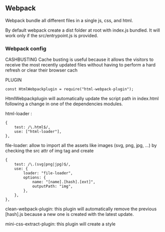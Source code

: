 ## Webpack

Webpack bundle all different files in a single js, css, and html.

By default webpack create a dist folder at root with index.js bundled.
It will work only if the src/entrypoint.js is provided.

### Webpack config

CASHBUSTING
Cache busting is useful because it allows the visitors to receive the most recently updated files without having to perform a hard refresh or clear their browser cach

PLUGIN

`const HtmlWebpackplugin = require("html-webpack-plugin");`

HtmlWebpackplugin will automatically update the script path in index.html following
a change in one of the dependencies modules.

html-loader :

```
{
    test: /\.html$/,
    use: ["html-loader"],
},
```

file-loader: allow to import all the assets like images (svg, png, jpg, ...)
by checking the src attr of img tag and create

```
{
    test: /\.(svg|png|jpg)$/,
    use: {
        loader: "file-loader",
        options: {
            name: "[name].[hash].[ext]",
            outputPath: "img",
        },
    },
},
```

clean-webpack-plugin: this plugin will automatically remove the previous [hash].js because a new one is created with the latest update.

mini-css-extract-plugin: this plugin will create a style
